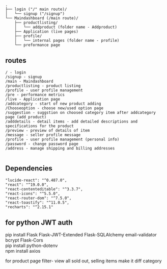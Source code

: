 ```
.
├── login ("/" main route)/
│   └── signup ("/signup")
└── Maindashboard (/main route)/
    ├── productlisting/
    │   └── addproduct (folder name - Addproduct)
    ├── Application (live pages)
    ├── profile/
    │   └── internal pages (folder name - profile)
    └── preformance page

```
## routes

```
/ - login
/signup - signup
/main - Maindashboard
/productlisting - product listing
/profile - user profile management
/pre - performance metrics
/live - Application page 
/addcategory - start of new product adding
/Chooseoption - choose new/used option page
/suggestion - suggstion on choosed category item after addcategory page (add product)
/adddetails - detail items - add detailed descriptions and specifications for the product
/preview - preview of details of item
/message - seller profile message 
/profile - user profile management (personal info)
/password - change password page
/address - manage shipping and billing addresses
    
```
  
## Dependencies
    "lucide-react": "^0.487.0",
    "react": "^19.0.0",
    "react-contenteditable": "^3.3.7",
    "react-icons": "^5.5.0",
    "react-router-dom": "^7.5.0",
    "react-toastify": "^11.0.5",
    "recharts": "^2.15.1"

## for python JWT auth

pip install Flask Flask-JWT-Extended Flask-SQLAlchemy email-validator bcrypt  Flask-Cors  
pip install python-dotenv  
npm install axios

for product page
filter- view all sold out, selling items make it diff category